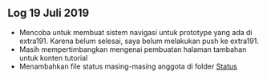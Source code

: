Log 19 Juli 2019
---
* Mencoba untuk membuat sistem navigasi untuk prototype yang ada di extra191. Karena belum selesai, saya belum melakukan push ke extra191.
* Masih mempertimbangkan mengenai pembuatan halaman tambahan untuk konten tutorial
* Menambahkan file status masing-masing anggota di folder [Status](https://github.com/SeedSider/extra191/tree/master/SandBox/SeedSider/Status)